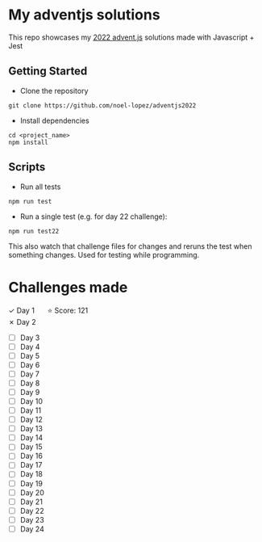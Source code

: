 # My adventjs solutions
This repo showcases my [2022 advent.js](https://adventjs.dev/en) solutions made with Javascript + Jest

## Getting Started

- Clone the repository
```
git clone https://github.com/noel-lopez/adventjs2022
```
- Install dependencies
```
cd <project_name>
npm install
```
## Scripts

- Run all tests
```
npm run test
```
- Run a single test (e.g. for day 22 challenge):
```
npm run test22
```
This also watch that challenge files for changes and reruns the test when something changes. Used for testing while programming.

# Challenges made
&check; Day 1 &nbsp;&nbsp;&emsp;⭐ Score: 121 <br />
&cross; Day 2 <!--&nbsp;&nbsp;&emsp;⭐ Score: <br /> -->
- [ ] Day 3 <!--&nbsp;&nbsp;&emsp;⭐ Score: <br /> -->
- [ ] Day 4 <!--&nbsp;&nbsp;&emsp;⭐ Score: <br /> -->
- [ ] Day 5 <!--&nbsp;&nbsp;&emsp;⭐ Score: <br /> -->
- [ ] Day 6 <!--&nbsp;&nbsp;&emsp;⭐ Score: <br /> -->
- [ ] Day 7 <!--&nbsp;&nbsp;&emsp;⭐ Score: <br /> -->
- [ ] Day 8 <!--&nbsp;&nbsp;&emsp;⭐ Score: <br /> -->
- [ ] Day 9 <!--&nbsp;&nbsp;&emsp;⭐ Score: <br /> -->
- [ ] Day 10 <!--&nbsp;&nbsp;&ensp;⭐ Score: <br /> -->
- [ ] Day 11 <!--&nbsp;&nbsp;&ensp;⭐ Score: <br /> -->
- [ ] Day 12 <!--&nbsp;&nbsp;&ensp;⭐ Score: <br /> -->
- [ ] Day 13 <!--&nbsp;&nbsp;&ensp;⭐ Score: <br /> -->
- [ ] Day 14 <!--&nbsp;&nbsp;&ensp;⭐ Score: <br /> -->
- [ ] Day 15 <!--&nbsp;&nbsp;&ensp;⭐ Score: <br /> -->
- [ ] Day 16 <!--&nbsp;&nbsp;&ensp;⭐ Score: <br /> -->
- [ ] Day 17 <!--&nbsp;&nbsp;&ensp;⭐ Score: <br /> -->
- [ ] Day 18 <!--&nbsp;&nbsp;&ensp;⭐ Score: <br /> -->
- [ ] Day 19 <!--&nbsp;&nbsp;&ensp;⭐ Score: <br /> -->
- [ ] Day 20 <!--&nbsp;&nbsp;&ensp;⭐ Score: <br /> -->
- [ ] Day 21 <!--&nbsp;&nbsp;&ensp;⭐ Score: <br /> -->
- [ ] Day 22 <!--&nbsp;&nbsp;&ensp;⭐ Score: <br /> -->
- [ ] Day 23 <!--&nbsp;&nbsp;&ensp;⭐ Score: <br /> -->
- [ ] Day 24 <!--&nbsp;&nbsp;&ensp;⭐ Score: <br /> -->